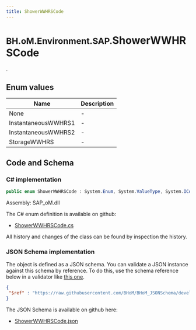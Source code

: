 ```yaml
---
title: ShowerWWHRSCode
---
```


# <small>BH.oM.Environment.SAP.</small>**ShowerWWHRSCode**

.

## Enum values

| Name            | Description                                                    |
|-----------------|----------------------------------------------------------------|
| None |  -  |
| InstantaneousWWHRS1 |  -  |
| InstantaneousWWHRS2 |  -  |
| StorageWWHRS |  -  |


## Code and Schema

### C# implementation

``` C# title="C#"
public enum ShowerWWHRSCode : System.Enum, System.ValueType, System.IComparable, System.ISpanFormattable, System.IFormattable, System.IConvertible
```

Assembly: SAP_oM.dll

The C# enum definition is available on github:

- [ShowerWWHRSCode.cs](https://github.com/BHoM/SAP_Toolkit/blob/develop/SAP_oM/Enums\ShowerWWHRSCode.cs)

All history and changes of the class can be found by inspection the history.
### JSON Schema implementation

The object is defined as a JSON schema. You can validate a JSON instance against this schema by reference. To do this, use the schema reference below in a validator like [this one](https://www.jsonschemavalidator.net/).

``` json title="JSON Schema"
{
 "$ref" : "https://raw.githubusercontent.com/BHoM/BHoM_JSONSchema/develop/SAP_oM/SAP/ShowerWWHRSCode.json"
}
```

The JSON Schema is available on github here:

- [ShowerWWHRSCode.json](https://github.com/BHoM/BHoM_JSONSchema/blob/develop/SAP_oM/SAP/ShowerWWHRSCode.json)
